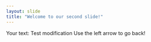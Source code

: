 ```yaml
---
layout: slide
title: "Welcome to our second slide!"
---
```

Your text: Test modification
Use the left arrow to go back!
